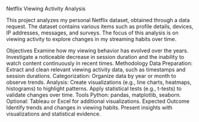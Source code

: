 Netflix Viewing Activity Analysis

This project analyzes my personal Netflix dataset, obtained through a data request. The dataset contains various items such as profile details, devices, IP addresses, messages, and surveys. The focus of this analysis is on viewing activity to explore changes in my streaming habits over time.

Objectives
Examine how my viewing behavior has evolved over the years.
Investigate a noticeable decrease in session duration and the inability to watch content continuously in recent times.
Methodology
Data Preparation: Extract and clean relevant viewing activity data, such as timestamps and session durations.
Categorization: Organize data by year or month to observe trends.
Analysis:
Create visualizations (e.g., line charts, heatmaps, histograms) to highlight patterns.
Apply statistical tests (e.g., t-tests) to validate changes over time.
Tools
Python: pandas, matplotlib, seaborn.
Optional: Tableau or Excel for additional visualizations.
Expected Outcome
Identify trends and changes in viewing habits.
Present insights with visualizations and statistical evidence.
